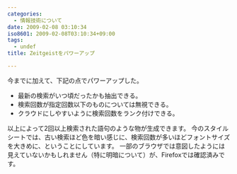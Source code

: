 ```yaml
---
categories:
  - 情報技術について
date: 2009-02-08 03:10:34
iso8601: 2009-02-08T03:10:34+09:00
tags:
  - undef
title: Zeitgeistをパワーアップ

---
```


<p>今までに加えて、下記の点でパワーアップした。</p>

<ul>
<li>最新の検索がいつ頃だったかも抽出できる。</li>
<li>検索回数が指定回数以下のものについては無視できる。</li>
<li>クラウドにしやすいように検索回数をランク付けできる。</li>
</ul>

<p>以上によって2回以上検索された語句のような物が生成できます。
今のスタイルシートでは、古い検索ほど色を暗い感じに、検索回数が多いほどフォントサイズを大きめに、ということにしています。
一部のブラウザでは意図したようには見えていないかもしれません（特に明暗について）が、Firefoxでは確認済みです。</p>
    	